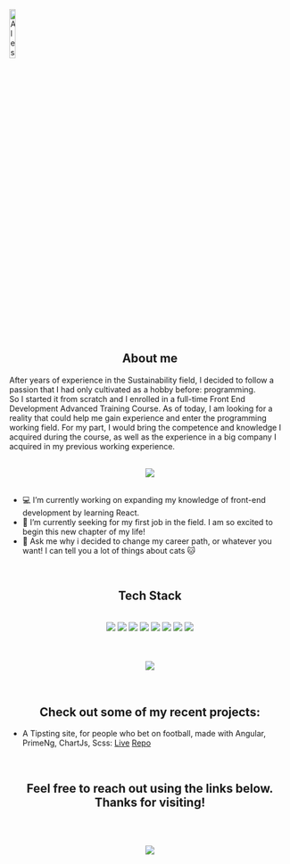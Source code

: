 <img width="15%" src="https://avatars.githubusercontent.com/u/134380241?v=4" alt="Alessandro Giorgino">
<h2 align="center">About me</h2>

After years of experience in the Sustainability field, I decided to follow a passion that I had only cultivated as a hobby before: programming. <br>So I started it from scratch and I enrolled in a full-time Front End Development Advanced Training Course. As of today, I am looking for a reality that could help me gain experience and enter the programming working field. For my part, I would bring the competence and knowledge I acquired during the course, as well as the experience in a big company I acquired in my previous working experience.

<br>
<div align="center">
  <img src="https://github-readme-stats.vercel.app/api?username=AlessandroGiorgino&show_icons=true&theme=radical">
</div>
<br>

- 💻 I’m currently working on expanding my knowledge of front-end development by learning React.
- 👀 I’m currently seeking for my first job in the field. I am so excited to begin this new chapter of my life!
- 💬 Ask me why i decided to change my career path, or whatever you want! I can tell you a lot of things about cats 🐱


<br>
<h2 align="center">Tech Stack</h2>

<br>
<div align="center">
  <img src="https://img.shields.io/badge/Angular-DD0031?style=for-the-badge&logo=angular&logoColor=white">  <img src="https://img.shields.io/badge/-ReactJs-61DAFB?logo=react&logoColor=white&style=for-the-badge"> <img src="https://img.shields.io/badge/JavaScript-F7DF1E?style=for-the-badge&logo=javascript&logoColor=black">  <img src="https://img.shields.io/badge/TypeScript-007ACC?style=for-the-badge&logo=typescript&logoColor=white"> <img src="https://img.shields.io/badge/html5%20-%23E34F26.svg?&style=for-the-badge&logo=html5&logoColor=white">   <img src="https://img.shields.io/badge/css3%20-%231572B6.svg?&style=for-the-badge&logo=css3&logoColor=white">   <img src="https://img.shields.io/badge/git%20-%23F05033.svg?&style=for-the-badge&logo=git&logoColor=white"/>   <img src="http://img.shields.io/badge/-VS%20Code-000000?style=for-the-badge&logo=Visual-studio-code&logoColor=blue">
</div>

<br>
<br>
<br>
<div  align="center">
  <img src="https://github-readme-stats.vercel.app/api/top-langs/?username=AlessandroGiorgino&theme=radical&hide_progress=true">
</div>
<br>

  
<br>
<h2 align="center">Check out some of my recent projects:</h2>

- A Tipsting site, for people who bet on football, made with Angular, PrimeNg, ChartJs, Scss: [Live](https://youtip-b83d1.web.app/) [Repo](https://github.com/AlessandroGiorgino/YouTip)



<br>
<h2 align="center">Feel free to reach out using the links below. Thanks for visiting!</h2>
<br>
<br>
<p align="center">
  <a href="https://www.linkedin.com/in/alessandrogiorgino-it/"><img src="https://img.shields.io/badge/linkedin-%230077B5.svg?&style=for-the-badge&logo=linkedin&logoColor=white"/></a>
  
</p>
